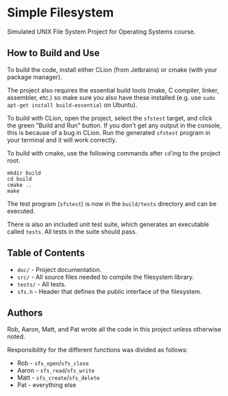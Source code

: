 # Simple Filesystem

Simulated UNIX File System Project for Operating Systems course.

## How to Build and Use

To build the code, install either CLion (from Jetbrains) or cmake (with your package manager).

The project also requires the essential build tools (make, C compiler, linker, assembler, etc.) so make sure
you also have these installed (e.g. use `sudo apt-get install build-essential` on Ubuntu).

To build with CLion, open the project, select the `sfstest` target, and click the green "Build and Run" button.
If you don't get any output in the console, this is because of a bug in CLion.
Run the generated `sfstest` program in your terminal and it will work correctly.

To build with cmake, use the following commands after `cd`'ing to the project root.

    mkdir build
    cd build
    cmake ..
    make
    
The test program (`sfstest`) is now in the `build/tests` directory and can be executed.

There is also an included unit test suite, which generates an executable called `tests`.
All tests in the suite should pass.

## Table of Contents

- `doc/`    - Project documentation.
- `src/`    - All source files needed to compile the filesystem library.
- `tests/`  - All tests.
- `sfs.h`   - Header that defines the public interface of the filesystem.

## Authors

Rob, Aaron, Matt, and Pat wrote all the code in this project unless otherwise noted.

Responsibility for the different functions was divided as follows:

- Rob   - `sfs_open`/`sfs_close`
- Aaron - `sfs_read`/`sfs_write`
- Matt  - `sfs_create`/`sfs_delete`
- Pat   - everything else